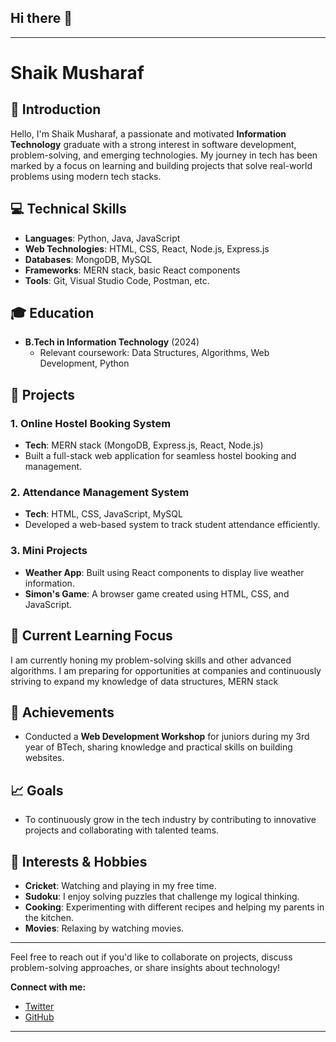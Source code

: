  ## Hi there 👋

<!--
**musharraf10/musharraf10** is a ✨ _special_ ✨ repository because its `README.md` (this file) appears on your GitHub profile.

Here are some ideas to get you started:

- 🔭 I’m currently working on ...
- 🌱 I’m currently learning ...
- 👯 I’m looking to collaborate on ...
- 🤔 I’m looking for help with ...
- 💬 Ask me about ...
- 📫 How to reach me: ...
- 😄 Pronouns: ...
- ⚡ Fun fact: ...
-->


---

# Shaik Musharaf

## 👋 Introduction

Hello, I'm Shaik Musharaf, a passionate and motivated **Information Technology** graduate with a strong interest in software development, problem-solving, and emerging technologies. My journey in tech has been marked by a focus on learning and building projects that solve real-world problems using modern tech stacks.

## 💻 Technical Skills
- **Languages**: Python, Java, JavaScript
- **Web Technologies**: HTML, CSS, React, Node.js, Express.js
- **Databases**: MongoDB, MySQL
- **Frameworks**: MERN stack, basic React components
- **Tools**: Git, Visual Studio Code, Postman, etc.

## 🎓 Education
- **B.Tech in Information Technology** (2024)
  - Relevant coursework: Data Structures, Algorithms, Web Development, Python 

## 🚀 Projects
   
### 1. **Online Hostel Booking System**
   - **Tech**: MERN stack (MongoDB, Express.js, React, Node.js)
   - Built a full-stack web application for seamless hostel booking and management.
   
### 2. **Attendance Management System**
   - **Tech**: HTML, CSS, JavaScript, MySQL
   - Developed a web-based system to track student attendance efficiently.
   
### 3. **Mini Projects**
   - **Weather App**: Built using React components to display live weather information.
   - **Simon's Game**: A browser game created using HTML, CSS, and JavaScript.

## 🌱 Current Learning Focus
I am currently honing my problem-solving skills and other advanced algorithms. I am preparing for opportunities at companies and continuously striving to expand my knowledge of data structures, MERN stack 

## 🏅 Achievements
- Conducted a **Web Development Workshop** for juniors during my 3rd year of BTech, sharing knowledge and practical skills on building websites.
  
## 📈 Goals
- To continuously grow in the tech industry by contributing to innovative projects and collaborating with talented teams.

## 🏏 Interests & Hobbies
- **Cricket**: Watching and playing in my free time.
- **Sudoku**: I enjoy solving puzzles that challenge my logical thinking.
- **Cooking**: Experimenting with different recipes and helping my parents in the kitchen.
- **Movies**: Relaxing by watching movies.

---

Feel free to reach out if you'd like to collaborate on projects, discuss problem-solving approaches, or share insights about technology!

**Connect with me:**
- [Twitter](https://x.com/SMusharaf83689)
- [GitHub](https://github.com/musharraf10)
  
---
